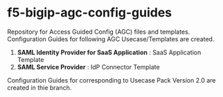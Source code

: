 # f5-bigip-agc-config-guides
Repository for Access Guided Config (AGC) files and templates. Configuration Guides for following AGC Usecase/Templates are created.

1. **SAML Identity Provider for SaaS Application** : SaaS Application Template
2. **SAML Service Provider** : IdP Connector Template

Configuration Guides for corresponding to Usecase Pack Version 2.0 are created in thie branch.
